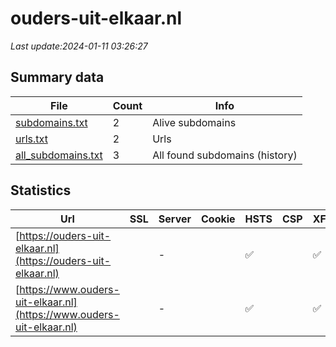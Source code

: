 # ouders-uit-elkaar.nl
*Last update:2024-01-11 03:26:27*
## Summary data
| File       | Count | Info |
|------------|-------|------|
|[subdomains.txt](/data/ouders-uit-elkaar/subdomains.txt)|2|Alive subdomains|
|[urls.txt](/data/ouders-uit-elkaar/urls.txt)|2|Urls|
|[all_subdomains.txt](/data/ouders-uit-elkaar/all_subdomains.txt)|3|All found subdomains (history)|
## Statistics
| Url | SSL | Server | Cookie | HSTS | CSP | XFO | XXP | RP | Tech |
|------------|-------|------|------|------|------|------|------|------|------|
|[https://ouders-uit-elkaar.nl](https://ouders-uit-elkaar.nl)| |-| |:white_check_mark: | |:white_check_mark: | |:white_check_mark: | |:white_check_mark: | |HSTS| |
|[https://www.ouders-uit-elkaar.nl](https://www.ouders-uit-elkaar.nl)| |-| |:white_check_mark: | |:white_check_mark: | |:white_check_mark: | |:white_check_mark: | |HSTS| |